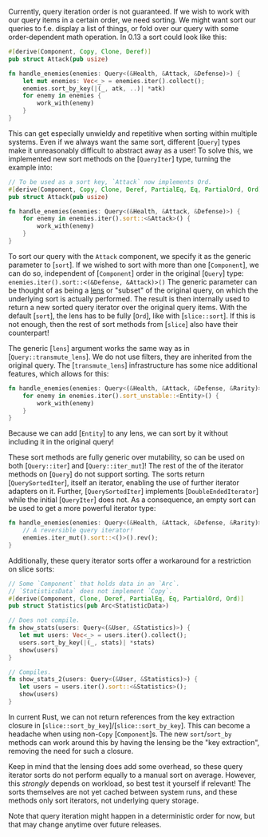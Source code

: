 Currently, query iteration order is not guaranteed. If we wish to work with our query items in a certain order, we need sorting.
We might want sort our queries to f.e. display a list of things, or fold over our query with some order-dependent math operation.
In 0.13 a sort could look like this:

```rust
#[derive(Component, Copy, Clone, Deref)]
pub struct Attack(pub usize)

fn handle_enemies(enemies: Query<(&Health, &Attack, &Defense)>) {
    let mut enemies: Vec<_> = enemies.iter().collect();
    enemies.sort_by_key(|(_, atk, ..)| *atk)
    for enemy in enemies {
        work_with(enemy)
    }
}
```

This can get especially unwieldy and repetitive when sorting within multiple systems.
Even if we always want the same sort, different [`Query`] types make it unreasonably difficult to abstract away as a user!
To solve this, we implemented new sort methods on the [`QueryIter`] type, turning the example into:

```rust
// To be used as a sort key, `Attack` now implements Ord.
#[derive(Component, Copy, Clone, Deref, PartialEq, Eq, PartialOrd, Ord)]
pub struct Attack(pub usize)

fn handle_enemies(enemies: Query<(&Health, &Attack, &Defense)>) {
    for enemy in enemies.iter().sort::<&Attack>() {
        work_with(enemy)
    }
}
```

To sort our query with the `Attack` component, we specify it as the generic parameter to [`sort`].
If we wished to sort with more than one [`Component`], we can do so, independent of [`Component`] order in the original [`Query`] type: `enemies.iter().sort::<(&Defense, &Attack)>()`
The generic parameter can be thought of as being a [lens](https://dev-docs.bevyengine.org/bevy/ecs/prelude/struct.Query.html#method.transmute_lens) or "subset" of the original query, on which the underlying sort is actually performed. The result is then internally used to return a new sorted query iterator over the original query items.
With the default [`sort`], the lens has to be fully [`Ord`], like with [`slice::sort`].
If this is not enough, then the rest of sort methods from [`slice`] also have their counterpart!

The generic [`lens`] argument works the same way as in [`Query::transmute_lens`]. We do not use filters, they are inherited from the original query.
The [`transmute_lens`] infrastructure has some nice additional features, which allows for this:

```rust
fn handle_enemies(enemies: Query<(&Health, &Attack, &Defense, &Rarity)>) {
    for enemy in enemies.iter().sort_unstable::<Entity>() {
        work_with(enemy)
    }
}
```

Because we can add [`Entity`] to any lens, we can sort by it without including it in the original query!

These sort methods are fully generic over mutability, so can be used on both [`Query::iter`] and [`Query::iter_mut`]! The rest of the of the iterator methods on [`Query`] do not support sorting.
The sorts return [`QuerySortedIter`], itself an iterator, enabling the use of further iterator adapters on it.
Further, [`QuerySortedIter`] implements [`DoubleEndedIterator`] while the initial [`QueryIter`] does not. As a consequence, an empty sort can be used to get a more powerful iterator type:

```rust
fn handle_enemies(enemies: Query<(&Health, &Attack, &Defense, &Rarity)>) {
    // A reversible query iterator!
    enemies.iter_mut().sort::<()>().rev();
}
```

Additionally, these query iterator sorts offer a workaround for a restriction on slice sorts:

```rust
// Some `Component` that holds data in an `Arc`.
// `StatisticsData` does not implement `Copy`.
#[derive(Component, Clone, Deref, PartialEq, Eq, PartialOrd, Ord)]
pub struct Statistics(pub Arc<StatisticData>)

// Does not compile.
fn show_stats(users: Query<(&User, &Statistics)>) {
   let mut users: Vec<_> = users.iter().collect();
   users.sort_by_key(|(_, stats)| *stats)
   show(users)
}

// Compiles.
fn show_stats_2(users: Query<(&User, &Statistics)>) {
   let users = users.iter().sort::<&Statistics>();
   show(users)
}
```

In current Rust, we can not return references from the key extraction closure in [`slice::sort_by_key`]/[`slice::sort_by_key`].
This can become a headache when using non-`Copy` [`Component`]s.
The new `sort`/`sort_by` methods can work around this by having the lensing be the "key extraction", removing the need for such a closure.

Keep in mind that the lensing does add some overhead, so these query iterator sorts do not perform equally to a manual sort on average. However, this *strongly* depends on workload, so best test it yourself if relevant!
The sorts themselves are not yet cached between system runs, and these methods only sort iterators, not underlying query storage.

Note that query iteration might happen in a deterministic order for now, but that may change anytime over future releases.
